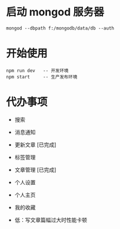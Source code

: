 # 启动 mongod 服务器
```
mongod --dbpath f:/mongodb/data/db --auth
```

# 开始使用

```
npm run dev   -- 开发环境
npm start     -- 生产发布环境
```

# 代办事项

- 搜索
- 消息通知
- 更新文章  [已完成]
- 标签管理
- 文章管理  [已完成]
- 个人设置
- 个人主页
- 我的收藏

- 低：写文章篇幅过大时性能卡顿
